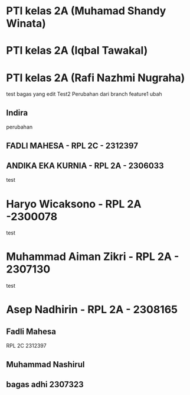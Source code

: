 # PTI kelas 2A (Muhamad Shandy Winata)

# PTI kelas 2A (Iqbal Tawakal)

# PTI kelas 2A (Rafi Nazhmi Nugraha)

test  bagas yang edit 
Test2
Perubahan dari branch feature1
ubah

## Indira
perubahan

## FADLI MAHESA - RPL 2C - 2312397
## ANDIKA EKA KURNIA - RPL 2A - 2306033
test

# Haryo Wicaksono - RPL 2A -2300078
test

# Muhammad Aiman Zikri - RPL 2A - 2307130
test

# Asep Nadhirin - RPL 2A - 2308165

## Fadli Mahesa
RPL 2C
2312397

## Muhammad Nashirul 
## bagas adhi 2307323

